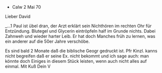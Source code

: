 + Calw 2 Mai 70

Lieber David

_...1
Paul ist übel dran, der Arzt erklärt sein Nichthören im rechten Ohr für Entzündung. Blutegel und Glycerin eintröpfeln half im Grunde nichts. Dabei Zahnweh und wieder harter Leib. Er hat doch Manches früh zu lernen, was ein anderer auf die 50er Jahre verschöbe.

Es sind bald 2 Monate daß die biblische Geogr gedruckt ist. Pfr Kinzl. kanns nicht begreifen daß er seine Ex. nicht bekommt und ich sage auch: man könnte doch Einiges in diesem Stück leisten, wenn auch nicht alles auf einmal.
 Mit Kuß Dein V
